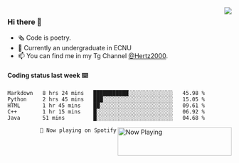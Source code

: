<img  align="right" src="https://github-readme-stats.vercel.app/api?username=BillChen2K&show_icons=true&count_private=true&hide_title=true">

### Hi there 👋

- 🗞 Code is poetry.
- 🌱 Currently an undergraduate in ECNU
- 📫 You can find me in my Tg Channel [@Hertz2000](https://t.me/Hertz2000).

#### Coding status last week ⌨️

<!--START_SECTION:waka-->
```text
Markdown   8 hrs 24 mins   ███████████░░░░░░░░░░░░░░   45.98 % 
Python     2 hrs 45 mins   ███░░░░░░░░░░░░░░░░░░░░░░   15.05 % 
HTML       1 hr 45 mins    ██░░░░░░░░░░░░░░░░░░░░░░░   09.61 % 
C++        1 hr 15 mins    █░░░░░░░░░░░░░░░░░░░░░░░░   06.92 % 
Java       51 mins         █░░░░░░░░░░░░░░░░░░░░░░░░   04.68 %
```
<!--END_SECTION:waka-->


<div>
<a href="https://spotify-now-playing.billchen2k.vercel.app/now-playing?open">
   <img align="right" src="https://spotify-now-playing.billchen2k.vercel.app/now-playing" width="256" height="64" alt="Now Playing">
</a>
</div>

<div>
<p align="right"><code>🎵 Now playing on Spotify</code></p>
</div>

<!--
**BillChen2K/BillChen2K** is a ✨ _special_ ✨ repository because its `README.md` (this file) appears on your GitHub profile.

Here are some ideas to get you started:

- 🔭 I’m currently working on ...
- 🌱 I’m currently learning ...
- 👯 I’m looking to collaborate on ...
- 🤔 I’m looking for help with ...
- 💬 Ask me about ...
- 📫 How to reach me: ...
- 😄 Pronouns: ...
- ⚡ Fun fact: ...
-->

